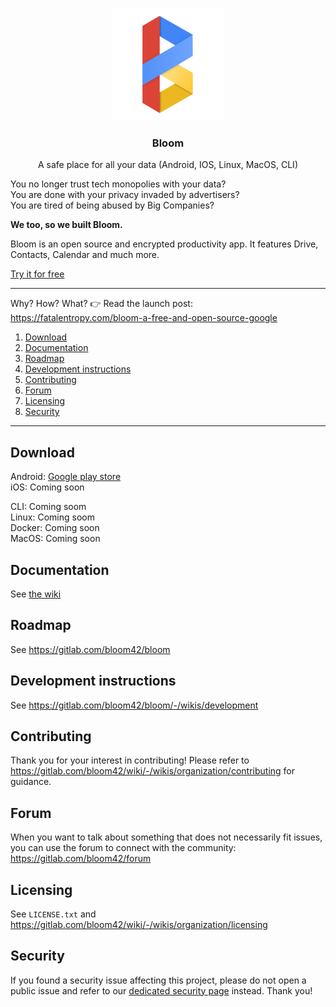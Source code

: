 <p align="center">
  <img alt="bloom logo" src="assets/icons/bloom_256.png" height="180" />
  <h3 align="center">Bloom</h3>
  <p align="center">A safe place for all your data (Android, IOS, Linux, MacOS, CLI)</p>
</p>

You no longer trust tech monopolies with your data?<br/>
You are done with your privacy invaded by advertisers? <br/>
You are tired of being abused by Big Companies?

**We too, so we built Bloom.**

Bloom is an open source and encrypted productivity app. It features Drive, Contacts, Calendar and
much more.

[Try it for free](https://bloom.sh/download)

--------

Why? How? What? 👉 Read the launch post: https://fatalentropy.com/bloom-a-free-and-open-source-google

1. [Download](#download)
2. [Documentation](#documentation)
3. [Roadmap](#roadmap)
4. [Development instructions](#development-instructions)
5. [Contributing](#contributing)
6. [Forum](#contributing)
7. [Licensing](#licensing)
8. [Security](#security)

--------

## Download

Android: [Google play store](https://play.google.com/store/apps/details?id=com.bloom42.bloomx) <br/>
iOS: Coming soon

CLI: Coming soom <br/><!-- [See instructions](https://help.bloom.sh/en/article/how-to-install-the-command-line-client-b9350j) <br /> -->
Linux: Coming soom <br/>
Docker: Coming soon <br/>
MacOS: Coming soon <br/>
<!-- Windows: Coming soon <br/> -->


## Documentation

See [the wiki](https://gitlab.com/bloom42/bloom/-/wikis)


## Roadmap

See https://gitlab.com/bloom42/bloom


## Development instructions

See https://gitlab.com/bloom42/bloom/-/wikis/development


## Contributing

Thank you for your interest in contributing! Please refer to
https://gitlab.com/bloom42/wiki/-/wikis/organization/contributing for guidance.


## Forum

When you want to talk about something that does not necessarily fit issues, you can use the forum
to connect with the community: https://gitlab.com/bloom42/forum

## Licensing

See `LICENSE.txt` and https://gitlab.com/bloom42/wiki/-/wikis/organization/licensing


## Security

If you found a security issue affecting this project, please do not open a public issue and refer to our
[dedicated security page](https://bloom.sh/security) instead. Thank you!
